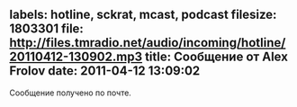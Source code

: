 labels: hotline, sckrat, mcast, podcast
filesize: 1803301
file: http://files.tmradio.net/audio/incoming/hotline/20110412-130902.mp3
title: Сообщение от Alex Frolov
date: 2011-04-12 13:09:02
---
Сообщение получено по почте.
